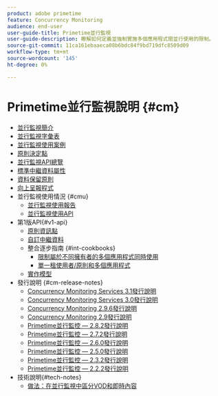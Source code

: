 ```yaml
---
product: adobe primetime
feature: Concurrency Monitoring
audience: end-user
user-guide-title: Primetime並行監視
user-guide-description: 瞭解如何定義並強制實施多個應用程式間並行使用的限制。
source-git-commit: 11ca161ebaaeca08b6bdc84f9bd719dfc8509d09
workflow-type: tm+mt
source-wordcount: '145'
ht-degree: 0%

---
```



# Primetime並行監視說明 {#cm}

+ [並行監視簡介](cm-home.md)
+ [並行監視字彙表](cm-glossary.md)
+ [並行監視使用案例](cm-use-cases.md)
+ [原則決定點](cm-policy-decision-point.md)
+ [並行監視API總覽](cm-api-overview.md)
+ [標準中繼資料屬性](standard-metadata-attributes.md)
+ [資料保留原則](data-retention-policy.md)
+ [向上呈報程式](cm-escalation-procedures.md)
+ 並行監視使用情況 {#cmu}
   + [並行監視使用報告](cm-usage-reports.md)
   + [並行監視使用API](cmu-api.md)
+ 第1版API{#v1-api}
   + [原則資訊點](policy-info-pt-versionone.md)
   + [自訂中繼資料](custom-metadata.md)
   + 整合逐步指南 {#int-cookbooks}
      + [限制屬於不同擁有者的多個應用程式同時使用](restrict-concurr-usage-mult-apps.md)
      + [單一租使用者/原則和多個應用程式](single-tenant-policy-mult-app.md)
   + [實作模型](implementation-models.md)
+ 發行說明 {#cm-release-notes}
   + [Concurrency Monitoring Services 3.1發行說明](rn-cm-services-31.md)
   + [Concurrency Monitoring Services 3.0發行說明](rn-cm-services-30.md)
   + [Concurrency Monitoring 2.9.6發行說明](rn-cm-296.md)
   + [Concurrency Monitoring 2.9發行說明](rn-cm-29.md)
   + [Primetime並行監控 — 2.8.2發行說明](rn-cm-282.md)
   + [Primetime並行監控 — 2.7.2發行說明](rn-cm-272.md)
   + [Primetime並行監控 — 2.6.0發行說明](rn-cm-260.md)
   + [Primetime並行監控 — 2.5.0發行說明](rn-cm-250.md)
   + [Primetime並行監控 — 2.3.2發行說明](rn-cm-232.md)
   + [Primetime並行監控 — 2.2.2發行說明](rn-cm-222.md)
+ 技術說明{#tech-notes}
   + [做法：在並行監視中區分VOD和即時內容](vod-live-dist.md)
<!--    + [Usage reports](usage-rep-versionone.md) -->

